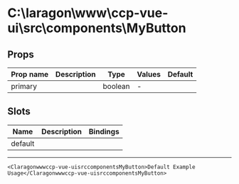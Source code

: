 # C:\laragon\www\ccp-vue-ui\src\components\MyButton

## Props

| Prop name | Description | Type    | Values | Default |
| --------- | ----------- | ------- | ------ | ------- |
| primary   |             | boolean | -      |         |

## Slots

| Name    | Description | Bindings |
| ------- | ----------- | -------- |
| default |             |          |

---

```vue live
<Claragonwwwccp-vue-uisrccomponentsMyButton>Default Example Usage</Claragonwwwccp-vue-uisrccomponentsMyButton>
```
